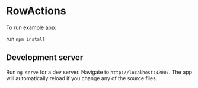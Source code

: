 # RowActions
To run example app:

run `npm install`

## Development server

Run `ng serve` for a dev server. Navigate to `http://localhost:4200/`. The app will automatically reload if you change any of the source files.
